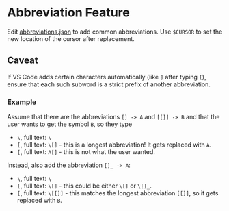 <!--
 Adapted from vscode-lean sources.
 See https://github.com/leanprover/vscode-lean
-->

# Abbreviation Feature

Edit [abbreviations.json](./abbreviations.json) to add common abbreviations.
Use `$CURSOR` to set the new location of the cursor after replacement.

## Caveat

If VS Code adds certain characters automatically (like `]` after typing `[`),
ensure that each such subword is a strict prefix of another abbreviation.

### Example

Assume that there are the abbreviations `[] -> A` and `[[]] -> B` and that the user wants to get the symbol `B`, so they type

- `\`, full text: `\`
- `[`, full text: `\[]` - this is a longest abbreviation! It gets replaced with `A`.
- `[`, full text: `A[]` - this is not what the user wanted.

Instead, also add the abbreviation `[]_ -> A`:

- `\`, full text: `\`
- `[`, full text: `\[]` - this could be either `\[]` or `\[]_`.
- `[`, full text: `\[[]]` - this matches the longest abbreviation `[[]]`, so it gets replaced with `B`.
